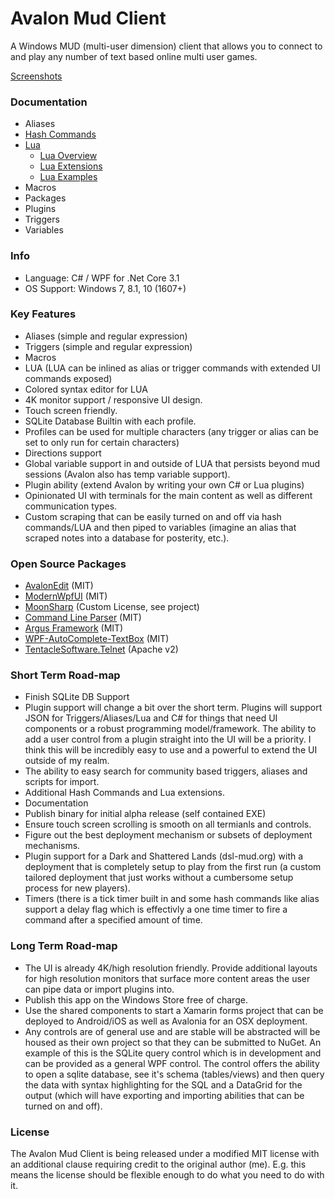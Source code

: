 # Avalon Mud Client

A Windows MUD (multi-user dimension) client that allows you to connect to and play any number of text based online multi user games.

[Screenshots](doc/Screenshots.md)

### Documentation

- Aliases
- [Hash Commands](doc/HashCommands.md)
- [Lua](doc/Lua.md)
  - [Lua Overview](doc/Lua.md)
  - [Lua Extensions](doc/LuaExtensions.md)
  - [Lua Examples](doc/LuaExamples.md)
- Macros
- Packages
- Plugins
- Triggers
- Variables

### Info

 - Language: C# / WPF for .Net Core 3.1
 - OS Support: Windows 7, 8.1, 10 (1607+)

### Key Features
 
 - Aliases (simple and regular expression)
 - Triggers (simple and regular expression)
 - Macros
 - LUA (LUA can be inlined as alias or trigger commands with extended UI commands exposed)
 - Colored syntax editor for LUA
 - 4K monitor support / responsive UI design.
 - Touch screen friendly.
 - SQLite Database Builtin with each profile.
 - Profiles can be used for multiple characters (any trigger or alias can be set to only run for certain characters)
 - Directions support
 - Global variable support in and outside of LUA that persists beyond mud sessions (Avalon also has temp variable support). 
 - Plugin ability (extend Avalon by writing your own C# or Lua plugins)
 - Opinionated UI with terminals for the main content as well as different communication types.
 - Custom scraping that can be easily turned on and off via hash commands/LUA and then piped to variables (imagine an alias that scraped notes into a database for posterity, etc.).

### Open Source Packages

 - [AvalonEdit](https://github.com/icsharpcode/AvalonEdit) (MIT)
 - [ModernWpfUI](https://github.com/Kinnara/ModernWpf) (MIT)
 - [MoonSharp](https://github.com/moonsharp-devs/moonsharp) (Custom License, see project)
 - [Command Line Parser](https://github.com/commandlineparser/commandline) (MIT)
 - [Argus Framework](https://www.github.com/blakepell/ArgusFramework) (MIT)
 - [WPF-AutoComplete-TextBox](https://github.com/quicoli/WPF-AutoComplete-TextBox) (MIT)
 - [TentacleSoftware.Telnet](https://github.com/Spksh/TentacleSoftware.Telnet) (Apache v2)
 
### Short Term Road-map

 - Finish SQLite DB Support
 - Plugin support will change a bit over the short term.  Plugins will support JSON for Triggers/Aliases/Lua and C# for things that need UI components or a robust programming model/framework.  The ability to add a user control from a plugin straight into the UI will be a priority.  I think this will be incredibly easy to use and a powerful to extend the UI outside of my realm.
 - The ability to easy search for community based triggers, aliases and scripts for import.
 - Additional Hash Commands and Lua extensions.
 - Documentation
 - Publish binary for initial alpha release (self contained EXE)
 - Ensure touch screen scrolling is smooth on all termianls and controls.
 - Figure out the best deployment mechanism or subsets of deployment mechanisms.
 - Plugin support for a Dark and Shattered Lands (dsl-mud.org) with a deployment that is completely setup to play from the first run (a custom tailored deployment that just works without a cumbersome setup process for new players).
 - Timers (there is a tick timer built in and some hash commands like alias support a delay flag which is effectivly a one time timer to fire a command after a specified amount of time.

### Long Term Road-map

 - The UI is already 4K/high resolution friendly.  Provide additional layouts for high resolution monitors that surface more content areas the user can pipe data or import plugins into.
 - Publish this app on the Windows Store free of charge.
 - Use the shared components to start a Xamarin forms project that can be deployed to Android/iOS as well as Avalonia for an OSX deployment.
 - Any controls are of general use and are stable will be abstracted will be housed as their own project so that they can be submitted to NuGet.  An example of this is the SQLite query control which is in development and can be provided as a general WPF control.  The control offers the ability to open a sqlite database, see it's schema (tables/views) and then query the data with syntax highlighting for the SQL and a DataGrid for the output (which will have exporting and importing abilities that can be turned on and off).
 
### License
 
 The Avalon Mud Client is being released under a modified MIT license with an additional clause
 requiring credit to the original author (me).  E.g. this means the license should be flexible enough
 to do what you need to do with it.

